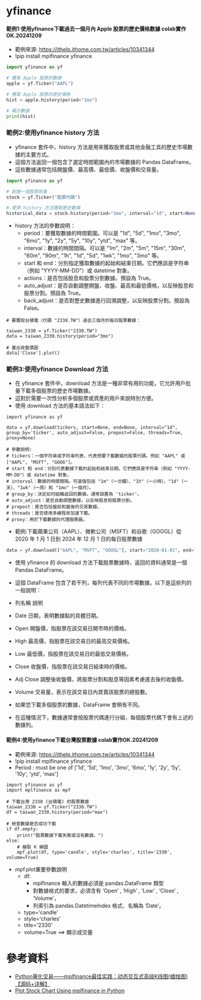 # yfinance
#### 範例1:使用yfinance下載過去一個月內 Apple 股票的歷史價格數據  colab實作OK.20241209
- 範例來源: https://ithelp.ithome.com.tw/articles/10341344
- !pip install  mplfinance yfinance
```python
import yfinance as yf

# 獲取 Apple 股票的數據
apple = yf.Ticker("AAPL")

# 獲取 Apple 股票的歷史價格
hist = apple.history(period="1mo")

# 顯示數據
print(hist)
```
### 範例2:使用yfinance history 方法
- yfinance 套件中，history 方法是用來獲取股票或其他金融工具的歷史市場數據的主要方式。
- 這個方法返回一個包含了選定時間範圍內的市場數據的 Pandas DataFrame。
- 這些數據通常包括開盤價、最高價、最低價、收盤價和交易量。
```python
import yfinance as yf

# 創建一個股票對象
stock = yf.Ticker("股票代碼")

# 使用 history 方法獲取歷史數據
historical_data = stock.history(period="1mo", interval="1d", start=None, end=None, actions=True, auto_adjust=True, back_adjust=False)
```
- history 方法的參數說明：
  - period：要獲取數據的時間範圍。可以是 "1d", "5d", "1mo", "3mo", "6mo", "1y", "2y", "5y", "10y", "ytd", "max" 等。
  - interval：數據的時間間隔。可以是 "1m", "2m", "5m", "15m", "30m", "60m", "90m", "1h", "1d", "5d", "1wk", "1mo", "3mo" 等。
  - start 和 end：分別指定獲取數據的起始和結束日期。它們應該是字符串（例如 "YYYY-MM-DD"）或 datetime 對象。
  - actions：是否包括股息和股票分割數據。預設為 True。
  - auto_adjust：是否自動調整開盤、收盤、最高和最低價格，以反映股息和股票分割。預設為 True。
  - back_adjust：是否對歷史數據進行回溯調整，以反映股票分割。預設為 False。

```
# 要獲取台積電（代碼 "2330.TW"）過去三個月的每日股票數據：

taiwan_2330 = yf.Ticker("2330.TW")
data = taiwan_2330.history(period="3mo")

# 畫出收盤價圖
data['Close'].plot()
```
### 範例3:使用yfinance Download 方法
- 在 yfinance 套件中，download 方法是一種非常有用的功能，它允許用戶批量下載多個股票的歷史市場數據。
- 這對於需要一次性分析多個股票或資產的用戶來說特別方便。
- 使用 download 方法的基本語法如下：
```
import yfinance as yf

data = yf.download(tickers, start=None, end=None, interval="1d", group_by='ticker', auto_adjust=False, prepost=False, threads=True, proxy=None)

# 參數說明:
# tickers：一個字符串或字符串列表，代表想要下載數據的股票代碼。例如 "AAPL" 或 ["AAPL", "MSFT", "GOOG"]。
# start 和 end：分別代表數據下載的起始和結束日期。它們應該是字符串（例如 "YYYY-MM-DD"）或 datetime 對象。
# interval：數據的時間間隔。可選值包括 "1m"（一分鐘）、"1h"（一小時）、"1d"（一天）、"1wk"（一周）和 "1mo"（一個月）。
# group_by：決定如何組織返回的數據。通常設置為 'ticker'。
# auto_adjust：是否自動調整數據，以反映股息和股票分割。
# prepost：是否包括盤前和盤後的交易數據。
# threads：是否使用多線程來加速下載。
# proxy：用於下載數據的代理服務器。
```
- 範例:下載蘋果公司（AAPL）、微軟公司（MSFT）和谷歌（GOOGL）從 2020 年 1 月 1 日到 2024 年 12 月 1 日的每日股票數據
```python
data = yf.download(["AAPL", "MSFT", "GOOGL"], start="2020-01-01", end="2024-12-1")
```
- 使用 yfinance 的 download 方法下載股票數據時，返回的資料通常是一個 Pandas DataFrame。
- 這個 DataFrame 包含了若干列，每列代表不同的市場數據。以下是這些列的一般說明：
- 列名稱	說明
- Date	日期，表明數據點的具體日期。
- Open	開盤價，指股票在該交易日開市時的價格。
- High	最高價，指股票在該交易日的最高交易價格。
- Low	最低價，指股票在該交易日的最低交易價格。
- Close	收盤價，指股票在該交易日結束時的價格。
- Adj Close	調整後收盤價，將股票分割和股息等因素考慮進去後的收盤價。
- Volume	交易量，表示在該交易日內買賣該股票的總股數。

- 如果您下載多個股票的數據，DataFrame 會稍有不同。
- 在這種情況下，數據通常會按股票代碼進行分組，每個股票代碼下會有上述的數據列。

#### 範例4:使用yfinance下載台灣股票數據  colab實作OK.20241209
- 範例來源: https://ithelp.ithome.com.tw/articles/10341344
- !pip install  mplfinance yfinance
- Period : must be one of ['1d', '5d', '1mo', '3mo', '6mo', '1y', '2y', '5y', '10y', 'ytd', 'max']
```
import yfinance as yf
import mplfinance as mpf

# 下載台灣 2330 (台積電) 的股票數據
taiwan_2330 = yf.Ticker("2330.TW")
df = taiwan_2330.history(period="max")

# 檢查數據是否成功下載
if df.empty:
    print("股票數據下載失敗或沒有數據。")
else:
    # 繪製 K 線圖
    mpf.plot(df, type='candle', style='charles', title='2330', volume=True)
```
- mpf.plot重要參數說明
  - df:
    - mplfinance 輸入的數據必須是 pandas.DataFrame 類型
    - 對數據格式的要求，必須含有 ‘Open’ , ‘High’ , ‘Low’ , ‘Close’ , ‘Volume’，
    - 列索引為 pandas.DatetimeIndex 格式、名稱為 ‘Date’。
  - type='candle'
  - style='charles'
  - title='2330'
  - volume=True ==> 顯示成交量

# 參考資料
- [Python量化交易——mplfinance最佳实践：动态交互式高级K线图(蜡烛图)【源码+详解】](https://blog.csdn.net/Shepherdppz/article/details/117575286)
- [Plot Stock Chart Using mplfinance in Python](https://plainenglish.io/blog/plot-stock-chart-using-mplfinance-in-python-9286fc69689)
